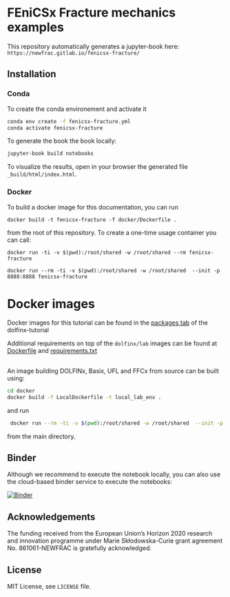 # FEniCSx Fracture mechanics examples

This repository automatically generates a jupyter-book here: `https://newfrac.gitlab.io/fenicsx-fracture/`

## Installation

### Conda

To create the conda environement and activate it

```bash
conda env create -f fenicsx-fracture.yml
conda activate fenicsx-fracture
```

To generate the book the book locally:

```bash
jupyter-book build notebooks
```

To visualize the results, open in your browser the generated file `_build/html/index.html`.

### Docker

To build a docker image for this documentation, you can run

```
docker build -t fenicsx-fracture -f docker/Dockerfile .
```

from the root of this repository. To create a one-time usage container you can call:

```
docker run -ti -v $(pwd):/root/shared -w /root/shared --rm fenicsx-fracture
```

```
docker run --rm -ti -v $(pwd):/root/shared -w /root/shared  --init -p 8888:8888 fenicsx-fracture
```

# Docker images

Docker images for this tutorial can be found in the [packages tab](https://github.com/jorgensd/dolfinx-tutorial/pkgs/container/dolfinx-tutorial) of the dolfinx-tutorial

Additional requirements on top of the `dolfinx/lab` images can be found at [Dockerfile](docker/Dockerfile) and [requirements.txt](docker/requirements.txt)

##

An image building DOLFINx, Basix, UFL and FFCx from source can be built using:

```bash
cd docker
docker build -f LocalDockerfile -t local_lab_env .
```

and run

```bash
 docker run --rm -ti -v $(pwd):/root/shared -w /root/shared  --init -p 8888:8888 local_lab_env
 ```

from the main directory.

## Binder

Although we recommend to execute the notebook locally, you can also use the cloud-based binder service to execute the notebooks:

[![Binder](https://mybinder.org/badge_logo.svg)](https://mybinder.org/v2/gh/newfrac/fenicsx-fracture/HEAD)

## Acknowledgements

The funding received from the European Union’s Horizon 2020 research and
innovation programme under Marie Skłodowska-Curie grant agreement No.
861061-NEWFRAC is gratefully acknowledged.

## License

MIT License, see `LICENSE` file.
